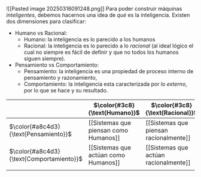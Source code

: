 ![[Pasted image 20250316091248.png]]
Para poder construir máquinas *inteligentes*, debemos hacernos una idea de *qué* es la inteligencia. Existen dos dimensiones para clasificar:
- Humano vs Racional:
	- Humano: la inteligencia es lo parecido a los humanos
	- Racional: la inteligencia es lo parecido a lo *racional* (al ideal lógico el cual no siempre es fácil de definir y que no todos los humanos siguen siempre).
- Pensamiento vs Comportamiento:
	- Pensamiento: la inteligencia es una propiedad de proceso interno de pensamiento y razonamiento, 
	- Comportamiento: la inteligencia esta caracterizada por lo *externo*, por lo que se hace y su resultado.


|                                          | $\color{#3c8}{\text{Humano}}$         | $\color{#3c8}{\text{Racional}}$        |
| ---------------------------------------- | ------------------------------------- | -------------------------------------- |
| $\color{#a8c4d3}{\text{Pensamiento}}$    | [[Sistemas que piensan como Humanos]] | [[Sistemas que piensan racionalmente]] |
| $\color{#a8c4d3}{\text{Comportamiento}}$ | [[Sistemas que actúan como Humanos]]  | [[Sistemas que actúan racionalmente]]  |
|                                          |                                       |                                        |
